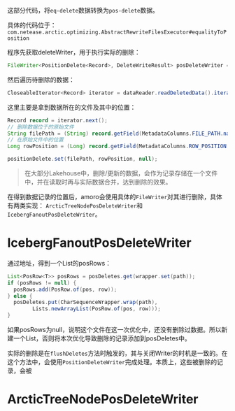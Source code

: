 这部分代码，将`eq-delete`数据转换为`pos-delete`数据。

具体的代码位于：
`com.netease.arctic.optimizing.AbstractRewriteFilesExecutor#equalityToPosition`

程序先获取deleteWriter，用于执行实际的删除：
```java
FileWriter<PositionDelete<Record>, DeleteWriteResult> posDeleteWriter = posWriter();
```

然后遍历待删除的数据：
```java
CloseableIterator<Record> iterator = dataReader.readDeletedData().iterator()
```

这里主要是拿到数据所在的文件及其中的位置：
```java
Record record = iterator.next();  
// 删除数据位于的原始文件
String filePath = (String) record.getField(MetadataColumns.FILE_PATH.name()); 
// 在原始文件中的位置
Long rowPosition = (Long) record.getField(MetadataColumns.ROW_POSITION.name());

positionDelete.set(filePath, rowPosition, null);
```

> 在大部分Lakehouse中，删除/更新的数据，会作为记录存储在一个文件中，并在读取时再与实际数据合并，达到删除的效果。

在得到数据记录的位置后，amoro会使用具体的`FileWriter`对其进行删除，具体有两类实现：
`ArcticTreeNodePosDeleteWriter`和`IcebergFanoutPosDeleteWriter`。

# IcebergFanoutPosDeleteWriter

通过地址，得到一个List的posRows：
```java
List<PosRow<T>> posRows = posDeletes.get(wrapper.set(path));
if (posRows != null) {  
  posRows.add(PosRow.of(pos, row));  
} else {  
  posDeletes.put(CharSequenceWrapper.wrap(path),
		Lists.newArrayList(PosRow.of(pos, row)));  
}
```
如果posRows为null，说明这个文件在这一次优化中，还没有删除过数据。所以新建一个List，否则将本次优化导致删除的记录添加到posDeletes中。

实际的删除是在`flushDeletes`方法时触发的，其与关闭Writer的时机是一致的。在这个方法中，会使用`PositionDeleteWriter`完成处理。本质上，这些被删除的记录，会被



# ArcticTreeNodePosDeleteWriter

